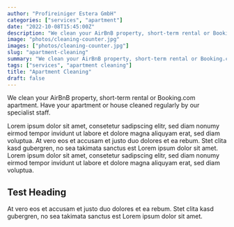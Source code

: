 ```yaml
---
author: "Profireiniger Estera GmbH"
categories: ["services", "apartment"]
date: "2022-10-08T15:45:00Z"
description: "We clean your AirBnB property, short-term rental or Booking.com apartment. Have your apartment or house cleaned regularly by our specialist staff."
image: "photos/cleaning-counter.jpg"
images: ["photos/cleaning-counter.jpg"]
slug: "apartment-cleaning"
summary: "We clean your AirBnB property, short-term rental or Booking.com apartment. Have your apartment or house cleaned regularly by our specialist staff."
tags: ["services", "apartment cleaning"]
title: "Apartment Cleaning"
draft: false
---
```


We clean your AirBnB property, short-term rental or Booking.com apartment. Have your apartment or house cleaned regularly by our specialist staff.

Lorem ipsum dolor sit amet, consetetur sadipscing elitr, sed diam nonumy eirmod tempor invidunt ut labore et dolore magna aliquyam erat, sed diam voluptua. At vero eos et accusam et justo duo dolores et ea rebum. Stet clita kasd gubergren, no sea takimata sanctus est Lorem ipsum dolor sit amet. Lorem ipsum dolor sit amet, consetetur sadipscing elitr, sed diam nonumy eirmod tempor invidunt ut labore et dolore magna aliquyam erat, sed diam voluptua.

## Test Heading
At vero eos et accusam et justo duo dolores et ea rebum. Stet clita kasd gubergren, no sea takimata sanctus est Lorem ipsum dolor sit amet.